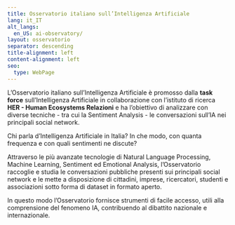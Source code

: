```yaml
---
title: Osservatorio italiano sull’Intelligenza Artificiale
lang: it_IT
alt_langs:
  en_US: ai-observatory/
layout: osservatorio
separator: descending
title-alignment: left
content-alignment: left
seo:
  type: WebPage
---
```

L’Osservatorio italiano sull’Intelligenza Artificiale è promosso dalla **task
force** sull’Intelligenza Artificiale in collaborazione con l’istituto di
ricerca **HER - Human Ecosystems Relazioni** e ha l’obiettivo di analizzare con
diverse tecniche - tra cui la Sentiment Analysis - le conversazioni sull’IA nei
principali social network.

Chi parla d’Intelligenza Artificiale in Italia? In che modo, con quanta
frequenza e con quali sentimenti ne discute?

Attraverso le più avanzate tecnologie di Natural Language Processing,
Machine Learning, Sentiment ed Emotional Analysis, l’Osservatorio raccoglie e
studia le conversazioni pubbliche presenti sui principali social network e le
mette a disposizione di cittadini, imprese, ricercatori, studenti e associazioni
sotto forma di dataset in formato aperto.

In questo modo l’Osservatorio fornisce strumenti di facile accesso, utili alla comprensione del fenomeno IA,
contribuendo al dibattito nazionale e internazionale.

